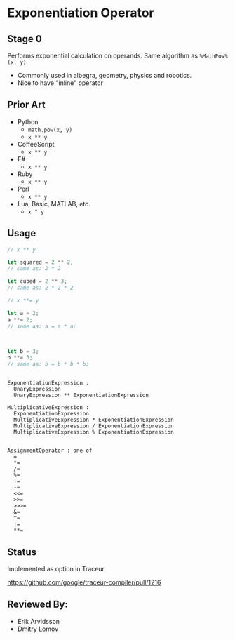 # Exponentiation Operator

## Stage 0

Performs exponential calculation on operands. Same algorithm as `%MathPow%(x, y)`

- Commonly used in albegra, geometry, physics and robotics.
- Nice to have "inline" operator

## Prior Art

- Python
  - `math.pow(x, y)`
  - `x ** y`
- CoffeeScript
  - `x ** y`
- F#
  - `x ** y`
- Ruby
  - `x ** y`
- Perl
  - `x ** y`
- Lua, Basic, MATLAB, etc.
  - `x ^ y`


## Usage


```js
// x ** y

let squared = 2 ** 2;
// same as: 2 * 2

let cubed = 2 ** 3;
// same as: 2 * 2 * 2

```

```js
// x **= y

let a = 2;
a **= 2;
// same as: a = a * a;



let b = 3;
b **= 3;
// same as: b = b * b * b;

```

```

ExponentiationExpression : 
  UnaryExpression
  UnaryExpression ** ExponentiationExpression
  
MultiplicativeExpression :
  ExponentiationExpression
  MultiplicativeExpression * ExponentiationExpression
  MultiplicativeExpression / ExponentiationExpression
  MultiplicativeExpression % ExponentiationExpression


AssignmentOperator : one of
  =
  *=
  /=
  %=
  +=
  -=
  <<=
  >>=
  >>>=
  &=
  ^=
  |=
  **=
```

## Status

Implemented as option in Traceur 

https://github.com/google/traceur-compiler/pull/1216


## Reviewed By: 

- Erik Arvidsson
- Dmitry Lomov

